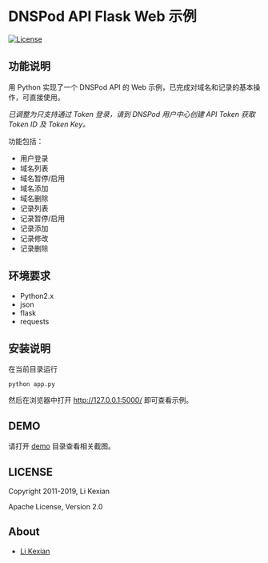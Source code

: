 # DNSPod API Flask Web 示例

[![License](https://img.shields.io/badge/license-Apache%202.0-blue.svg)](LICENSE)

## 功能说明

用 Python 实现了一个 DNSPod API 的 Web 示例，已完成对域名和记录的基本操作，可直接使用。

*已调整为只支持通过 Token 登录，请到 DNSPod 用户中心创建 API Token 获取 Token ID 及 Token Key。*

功能包括：
- 用户登录
- 域名列表
- 域名暂停/启用
- 域名添加
- 域名删除
- 记录列表
- 记录暂停/启用
- 记录添加
- 记录修改
- 记录删除

## 环境要求

- Python2.x
- json
- flask
- requests

## 安装说明

在当前目录运行

    python app.py

然后在浏览器中打开 http://127.0.0.1:5000/ 即可查看示例。

## DEMO

请打开 [demo](demo) 目录查看相关截图。

## LICENSE

Copyright 2011-2019, Li Kexian

Apache License, Version 2.0

## About

- [Li Kexian](https://www.likexian.com/)

